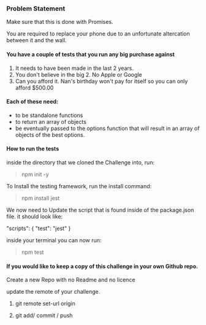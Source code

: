 ### Problem Statement
Make sure that this is done with Promises.

You are required to replace your phone due to an unfortunate 
altercation between it and the wall.

#### You have a couple of tests that you run any big purchase against

1. It needs to have been made in the last 2 years.
2. You don't believe in the big 2. No Apple or Google
3. Can you afford it. Nan's birthday won't pay for itself so you can 
only afford $500.00

#### Each of these need:

- to be standalone functions
- to return an array of objects
- be eventually passed to the options function that will result
in an array of objects of the best options.

#### How to run the tests

inside the directory that we cloned the Challenge into, run:

> npm init -y

To Install the testing framework, run the install command: 

> npm install jest

We now need to Update the script that is found inside of the package.json file. it should look like:

"scripts": {
 "test": "jest" 
 }


inside your terminal you can now run: 

> npm test

#### If you would like to keep a copy of this challenge in your own Github repo.

Create a new Repo with no Readme and no licence

update the remote of your challenge. 

1. git remote set-url origin <Insert your github Address here>

2. git add/  commit / push
